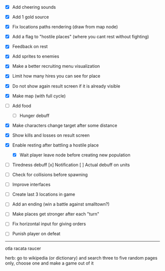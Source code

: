 - [x] Add cheering sounds
- [x] Add 1 gold source
- [x] Fix locations paths rendering (draw from map node)
- [x] Add a flag to "hostile places" (where you cant rest without fighting)
- [x] Feedback on rest
- [x] Add sprites to enemies
- [x] Make a better recruiting menu visualization
- [x] Limit how many hires you can see for place
- [x] Do not show again result screen if it is already visible
- [X] Make map (with full cycle)

- [ ] Add food
    - [ ] Hunger debuff
- [x] Make characters change target after some distance
- [x] Show kills and losses on result screen

- [x] Enable resting after battling a hostile place
    - [x] Wait player leave node before creating new population

- [ ] Tiredness debuff
    [x] Notification
    [ ] Actual debuff on units

- [ ] Check for collisions before spawning
- [ ] Improve interfaces
- [ ] Create last 3 locations in game
- [ ] Add an ending (win a battle against smalltown?)
- [ ] Make places get stronger after each "turn"
- [ ] Fix horizontal input for giving orders
- [ ] Punish player on defeat

----

otla
racata
raucer

herb:
go to wikipedia (or dictionary) and search three to five random pages only, choose one and make a game out of it
